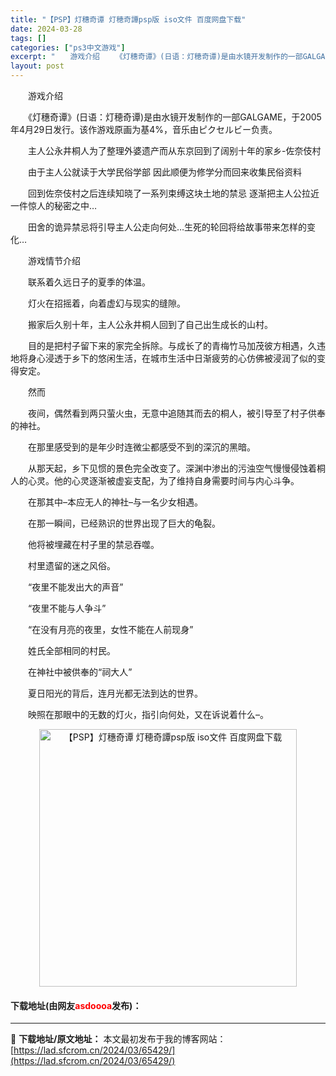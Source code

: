 ```yaml
---
title: "【PSP】灯穗奇谭 灯穂奇譚psp版 iso文件 百度网盘下载"
date: 2024-03-28
tags: []
categories: ["ps3中文游戏"]
excerpt: "　　游戏介绍 　　《灯穗奇谭》(日语：灯穂奇谭)是由水镜开发制作的一部GALGAME，于2005年4月29日发行。该作游戏原画为基4%，音乐由ピクセルビー负责。 　　主人公永井桐人为了整理外婆遗产而从东京回到了阔别十年的家乡-佐奈伎村 　　由于主人公就读于大学民俗学部 因此顺便为修学分而回来收集民俗&hellip;"
layout: post
---
```


 <p>　　游戏介绍</p> <p>　　《灯穗奇谭》(日语：灯穂奇谭)是由水镜开发制作的一部GALGAME，于2005年4月29日发行。该作游戏原画为基4%，音乐由ピクセルビー负责。</p> <p>　　主人公永井桐人为了整理外婆遗产而从东京回到了阔别十年的家乡-佐奈伎村</p> <p>　　由于主人公就读于大学民俗学部 因此顺便为修学分而回来收集民俗资料</p> <p>　　回到佐奈伎村之后连续知晓了一系列束缚这块土地的禁忌 逐渐把主人公拉近一件惊人的秘密之中&hellip;</p> <p>　　田舍的诡异禁忌将引导主人公走向何处&hellip;生死的轮回将给故事带来怎样的变化&hellip;</p> <p>　　游戏情节介绍</p> <p>　　联系着久远日子的夏季的体温。</p> <p>　　灯火在招摇着，向着虚幻与现实的缝隙。</p> <p>　　搬家后久别十年，主人公永井桐人回到了自己出生成长的山村。</p> <p>　　目的是把村子留下来的家完全拆除。与成长了的青梅竹马加茂彼方相遇，久违地将身心浸透于乡下的悠闲生活，在城市生活中日渐疲劳的心仿佛被浸润了似的变得安定。</p> <p>　　然而</p> <p>　　夜间，偶然看到两只萤火虫，无意中追随其而去的桐人，被引导至了村子供奉的神社。</p> <p>　　在那里感受到的是年少时连微尘都感受不到的深沉的黑暗。</p> <p>　　从那天起，乡下见惯的景色完全改变了。深渊中渗出的污浊空气慢慢侵蚀着桐人的心灵。他的心灵逐渐被虚妄支配，为了维持自身需要时间与内心斗争。</p> <p>　　在那其中&ndash;本应无人的神社&ndash;与一名少女相遇。</p> <p>　　在那一瞬间，已经熟识的世界出现了巨大的龟裂。</p> <p>　　他将被埋藏在村子里的禁忌吞噬。</p> <p>　　村里遗留的迷之风俗。</p> <p>　　&ldquo;夜里不能发出大的声音&rdquo;</p> <p>　　&ldquo;夜里不能与人争斗&rdquo;</p> <p>　　&ldquo;在没有月亮的夜里，女性不能在人前现身&rdquo;</p> <p>　　姓氏全部相同的村民。</p> <p>　　在神社中被供奉的&ldquo;祠大人&rdquo;</p> <p>　　夏日阳光的背后，连月光都无法到达的世界。</p> <p>　　映照在那眼中的无数的灯火，指引向何处，又在诉说着什么&ndash;。</p> <p align="center"><img align="" border="0" src="https://lad.sfcrom.cn/wp-content/uploads/2024/03/20240328_66050e851d014.webp" width="412" alt="【PSP】灯穗奇谭 灯穂奇譚psp版 iso文件 百度网盘下载" /></p> <p><h4>下载地址(由网友<font color="red">asdoooa</font>发布)：</h4></p> 

---
📖 **下载地址/原文地址：** 本文最初发布于我的博客网站：[https://lad.sfcrom.cn/2024/03/65429/](https://lad.sfcrom.cn/2024/03/65429/)
